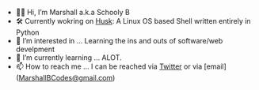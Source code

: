 - 👋🏾 Hi, I’m Marshall a.k.a Schooly B
- 🛠 Currently wokring on [Husk](https://github.com/SchoolyB/Husk): A Linux OS based Shell written entirely in Python 
- 👀 I’m interested in ... Learning the ins and outs of software/web develpment
- 🌱 I’m currently learning ... ALOT.
- 📫 How to reach me ... I can be reached via [Twitter](https://twitter.com/MarshallBCodes) or via [email] (MarshallBCodes@gmail.com)
